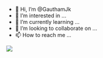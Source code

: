- 👋 Hi, I’m @GauthamJk
- 👀 I’m interested in ...
- 🌱 I’m currently learning ...
- 💞️ I’m looking to collaborate on ...
- 📫 How to reach me ...

<!---
GauthamJk/GauthamJk is a ✨ special ✨ repository because its `README.md` (this file) appears on your GitHub profile.
You can click the Preview link to take a look at your changes.
--->
<img src = 'https://github-profile-trophy.vercel.app/?username=GauthamJk&theme=onedark' align='center'/>
